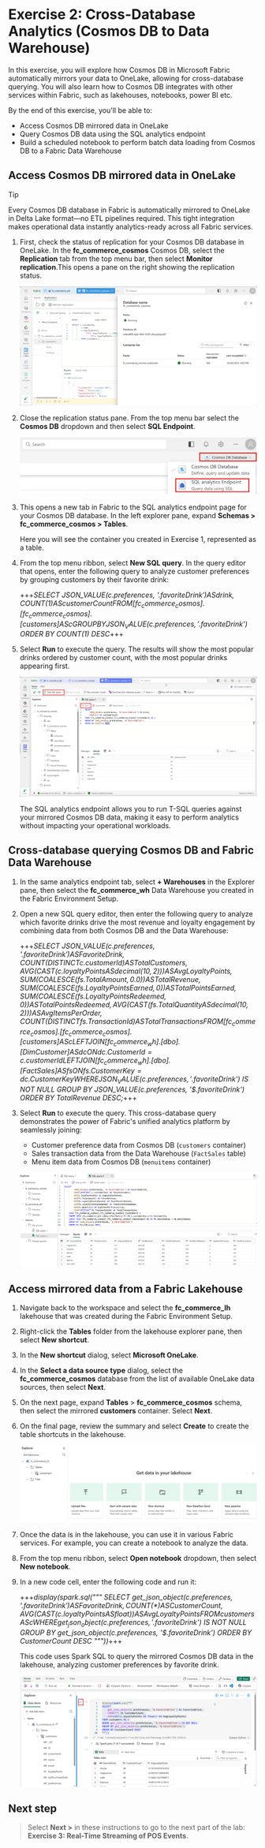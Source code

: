 # Exercise 2: Cross-Database Analytics (Cosmos DB to Data Warehouse)

In this exercise, you will explore how Cosmos DB in Microsoft Fabric automatically mirrors your data to OneLake, allowing for cross-database querying. You will also learn how to Cosmos DB integrates with other services within Fabric, such as lakehouses, notebooks, power BI etc.

By the end of this exercise, you'll be able to:

- Access Cosmos DB mirrored data in OneLake
- Query Cosmos DB data using the SQL analytics endpoint
- Build a scheduled notebook to perform batch data loading from Cosmos DB to a Fabric Data Warehouse

## Access Cosmos DB mirrored data in OneLake

>[!TIP]
>Every Cosmos DB database in Fabric is automatically mirrored to OneLake in Delta Lake format—no ETL pipelines required. This tight integration makes operational data instantly analytics-ready across all Fabric services.

1. First, check the status of replication for your Cosmos DB database in OneLake. In the **fc_commerce_cosmos** Cosmos DB, select the **Replication** tab from the top menu bar, then select **Monitor replication**.This opens a pane on the right showing the replication status.

    ![Screenshot showing the replication status of Cosmos DB in OneLake](media/cosmos-db-replication-status.png)

1. Close the replication status pane. From the top menu bar select the **Cosmos DB** dropdown and then select **SQL Endpoint**.

    ![Screenshot showing how to access the SQL Endpoint for Cosmos DB in Microsoft Fabric](media/cosmos-db-sql-endpoint.png)

1. This opens a new tab in Fabric to the SQL analytics endpoint page for your Cosmos DB database. In the left explorer pane, expand **Schemas > fc_commerce_cosmos > Tables**.

    Here you will see the container you created in Exercise 1, represented as a table.

1. From the top menu ribbon, select **New SQL query**. In the query editor that opens, enter the following query to analyze customer preferences by grouping customers by their favorite drink:

    +++*SELECT
            JSON_VALUE(c.preferences, '$.favoriteDrink') AS drink,
            COUNT(1) AS customerCount
        FROM [fc_commerce_cosmos].[fc_commerce_cosmos].[customers] AS c
        GROUP BY JSON_VALUE(c.preferences, '$.favoriteDrink')
        ORDER BY COUNT(1) DESC*+++

1. Select **Run** to execute the query. The results will show the most popular drinks ordered by customer count, with the most popular drinks appearing first.

    ![Screenshot showing the results of the customer preferences query](media/customer-preferences-query-results.png)

    The SQL analytics endpoint allows you to run T-SQL queries against your mirrored Cosmos DB data, making it easy to perform analytics without impacting your operational workloads.

## Cross-database querying Cosmos DB and Fabric Data Warehouse

1. In the same analytics endpoint tab, select **+ Warehouses** in the Explorer pane, then select the **fc_commerce_wh** Data Warehouse you created in the Fabric Environment Setup.

1. Open a new SQL query editor, then enter the following query to analyze which favorite drinks drive the most revenue and loyalty engagement by combining data from both Cosmos DB and the Data Warehouse:

    +++*SELECT
        JSON_VALUE(c.preferences, '$.favoriteDrink') AS FavoriteDrink,
        COUNT(DISTINCT c.customerId) AS TotalCustomers,
        AVG(CAST(c.loyaltyPoints AS decimal(10,2))) AS AvgLoyaltyPoints,
        SUM(COALESCE(fs.TotalAmount, 0.0)) AS TotalRevenue,
        SUM(COALESCE(fs.LoyaltyPointsEarned, 0)) AS TotalPointsEarned,
        SUM(COALESCE(fs.LoyaltyPointsRedeemed, 0)) AS TotalPointsRedeemed,
        AVG(CAST(fs.TotalQuantity AS decimal(10,2))) AS AvgItemsPerOrder,
        COUNT(DISTINCT fs.TransactionId) AS TotalTransactions
    FROM [fc_commerce_cosmos].[fc_commerce_cosmos].[customers] AS c
    LEFT JOIN [fc_commerce_wh].[dbo].[DimCustomer] AS dc
        ON dc.CustomerId = c.customerId
    LEFT JOIN [fc_commerce_wh].[dbo].[FactSales] AS fs
        ON fs.CustomerKey = dc.CustomerKey
    WHERE JSON_VALUE(c.preferences, '$.favoriteDrink') IS NOT NULL
    GROUP BY JSON_VALUE(c.preferences, '$.favoriteDrink')
    ORDER BY TotalRevenue DESC;*+++

1. Select **Run** to execute the query. This cross-database query demonstrates the power of Fabric's unified analytics platform by seamlessly joining:
    - Customer preference data from Cosmos DB (`customers` container)
    - Sales transaction data from the Data Warehouse (`FactSales` table)
    - Menu item data from Cosmos DB (`menuitems` container)

    ![Screenshot showing the results of the cross-database query](media/cross-database-query-results.png)

## Access mirrored data from a Fabric Lakehouse

1. Navigate back to the workspace and select the **fc_commerce_lh** lakehouse that was created during the Fabric Environment Setup.

1. Right-click the **Tables** folder from the lakehouse explorer pane, then select **New shortcut**.

1. In the **New shortcut** dialog, select **Microsoft OneLake**.

1. In the **Select a data source type** dialog, select the **fc_commerce_cosmos** database from the list of available OneLake data sources, then select **Next**.

1. On the next page, expand **Tables** > **fc_commerce_cosmos** schema, then select the mirrored **customers** container. Select **Next**.

1. On the final page, review the summary and select **Create** to create the table shortcuts in the lakehouse.

    ![Screenshot showing the lakehouse table shortcuts created](media/lakehouse-table-shortcuts-created.png)

1. Once the data is in the lakehouse, you can use it in various Fabric services. For example, you can create a notebook to analyze the data.

1. From the top menu ribbon, select **Open notebook** dropdown, then select **New notebook**.

1. In a new code cell, enter the following code and  run it:

    +++*display(spark.sql("""
SELECT
    get_json_object(c.preferences, '$.favoriteDrink') AS FavoriteDrink,
    COUNT(*) AS CustomerCount,
    AVG(CAST(c.loyaltyPoints AS float)) AS AvgLoyaltyPoints
FROM customers AS c
WHERE get_json_object(c.preferences, '$.favoriteDrink') IS NOT NULL
GROUP BY get_json_object(c.preferences, '$.favoriteDrink')
ORDER BY CustomerCount DESC
"""))*+++

    This code uses Spark SQL to query the mirrored Cosmos DB data in the lakehouse, analyzing customer preferences by favorite drink.

    ![Screenshot showing the notebook results analyzing customer preferences](media/lakehouse-notebook-customer-preferences.png)

## Next step

> Select **Next >** in these instructions to go to the next part of the lab: **Exercise 3: Real-Time Streaming of POS Events**.
